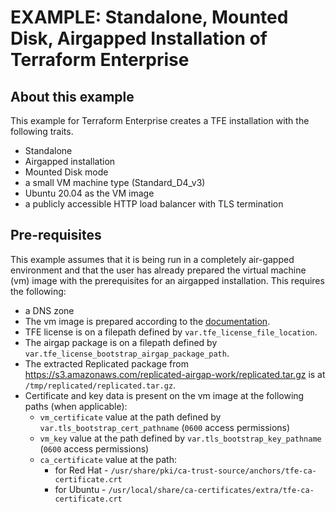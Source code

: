 # EXAMPLE: Standalone, Mounted Disk, Airgapped Installation of Terraform Enterprise

## About this example

This example for Terraform Enterprise creates a TFE
installation with the following traits.

- Standalone
- Airgapped installation
- Mounted Disk mode
- a small VM machine type (Standard_D4_v3)
- Ubuntu 20.04 as the VM image
- a publicly accessible HTTP load balancer with TLS termination

## Pre-requisites

This example assumes that it is being run in a completely air-gapped environment and that the
user has already prepared the virtual machine (vm) image with the prerequisites for an airgapped
installation. This requires the following:

- a DNS zone
- The vm image is prepared according to the [documentation](https://www.terraform.io/enterprise/install/interactive/installer#prepare-the-instance).
- TFE license is on a filepath defined by `var.tfe_license_file_location`.
- The airgap package is on a filepath defined by `var.tfe_license_bootstrap_airgap_package_path`.
- The extracted Replicated package from 
https://s3.amazonaws.com/replicated-airgap-work/replicated.tar.gz is at
`/tmp/replicated/replicated.tar.gz`.
- Certificate and key data is present on the vm image at the following paths (when applicable):
  - `vm_certificate` value at the path defined by `var.tls_bootstrap_cert_pathname` (`0600` access permissions)
  - `vm_key` value at the path defined by `var.tls_bootstrap_key_pathname` (`0600` access permissions)
  - `ca_certificate` value at the path:
    - for Red Hat - `/usr/share/pki/ca-trust-source/anchors/tfe-ca-certificate.crt`
    - for Ubuntu - `/usr/local/share/ca-certificates/extra/tfe-ca-certificate.crt`
